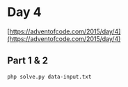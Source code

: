 # Day 4

[https://adventofcode.com/2015/day/4](https://adventofcode.com/2015/day/4)

## Part 1 & 2
```
php solve.py data-input.txt
```
